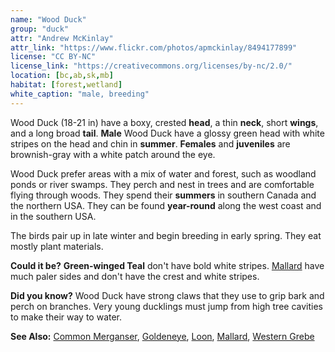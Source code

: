 ```yaml
---
name: "Wood Duck"
group: "duck"
attr: "Andrew McKinlay"
attr_link: "https://www.flickr.com/photos/apmckinlay/8494177899"
license: "CC BY-NC"
license_link: "https://creativecommons.org/licenses/by-nc/2.0/"
location: [bc,ab,sk,mb]
habitat: [forest,wetland]
white_caption: "male, breeding"
---
```

Wood Duck (18-21 in) have a boxy, crested **head**, a thin **neck**, short **wings**, and a long broad **tail**. **Male** Wood Duck have a glossy green head with white stripes on the head and chin in **summer**. **Females** and **juveniles** are brownish-gray with a white patch around the eye.

Wood Duck prefer areas with a mix of water and forest, such as woodland ponds or river swamps. They perch and nest in trees and are comfortable flying through woods. They spend their **summers** in southern Canada and the northern USA. They can be found **year-round** along the west coast and in the southern USA.

The birds pair up in late winter and begin breeding in early spring. They eat mostly plant materials.

**Could it be?** **Green-winged Teal** don't have bold white stripes. [Mallard](/birds/mallard/) have much paler sides and don't have the crest and white stripes.

**Did you know?** Wood Duck have strong claws that they use to grip bark and perch on branches. Very young ducklings must jump from high tree cavities to make their way to water.

<!-- generated, do not edit -->
**See Also:**
[Common Merganser](/birds/commmerg/),
[Goldeneye](/birds/goldeye/),
[Loon](/birds/loon/),
[Mallard](/birds/mallard/),
[Western Grebe](/birds/westgrebe/)
